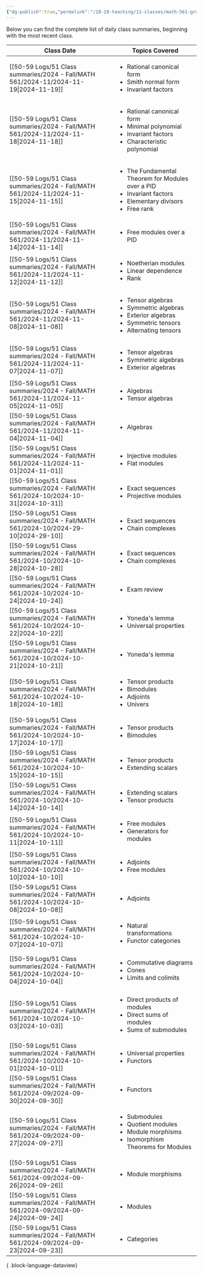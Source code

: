```yaml
---
{"dg-publish":true,"permalink":"/10-19-teaching/11-classes/math-561-graduate-algebra/2024-fall/daily-class-summaries/","updated":"2024-09-27T09:15:39-07:00"}
---
```


Below you can find the complete list of daily class summaries, beginning with the most recent class.

| Class Date                                                                               | Topics Covered                                                                                                                               |
| ---------------------------------------------------------------------------------------- | -------------------------------------------------------------------------------------------------------------------------------------------- |
| [[50-59 Logs/51 Class summaries/2024 - Fall/MATH 561/2024-11/2024-11-19\|2024-11-19]] | <ul><li>Rational canonical form</li><li>Smith normal form</li><li>Invariant factors</li></ul>                                                |
| [[50-59 Logs/51 Class summaries/2024 - Fall/MATH 561/2024-11/2024-11-18\|2024-11-18]] | <ul><li>Rational canonical form</li><li>Minimal polynomial</li><li>Invariant factors</li><li>Characteristic polynomial</li></ul>             |
| [[50-59 Logs/51 Class summaries/2024 - Fall/MATH 561/2024-11/2024-11-15\|2024-11-15]] | <ul><li>The Fundamental Theorem for Modules over a PID</li><li>Invariant factors</li><li>Elementary divisors</li><li>Free rank</li></ul>     |
| [[50-59 Logs/51 Class summaries/2024 - Fall/MATH 561/2024-11/2024-11-14\|2024-11-14]] | <ul><li>Free modules over a PID</li></ul>                                                                                                    |
| [[50-59 Logs/51 Class summaries/2024 - Fall/MATH 561/2024-11/2024-11-12\|2024-11-12]] | <ul><li>Noetherian modules</li><li>Linear dependence</li><li>Rank</li></ul>                                                                  |
| [[50-59 Logs/51 Class summaries/2024 - Fall/MATH 561/2024-11/2024-11-08\|2024-11-08]] | <ul><li>Tensor algebras</li><li>Symmetric algebras</li><li>Exterior algebras</li><li>Symmetric tensors</li><li>Alternating tensors</li></ul> |
| [[50-59 Logs/51 Class summaries/2024 - Fall/MATH 561/2024-11/2024-11-07\|2024-11-07]] | <ul><li>Tensor algebras</li><li>Symmetric algebras</li><li>Exterior algebras</li></ul>                                                       |
| [[50-59 Logs/51 Class summaries/2024 - Fall/MATH 561/2024-11/2024-11-05\|2024-11-05]] | <ul><li>Algebras</li><li>Tensor algebras</li></ul>                                                                                           |
| [[50-59 Logs/51 Class summaries/2024 - Fall/MATH 561/2024-11/2024-11-04\|2024-11-04]] | <ul><li>Algebras</li></ul>                                                                                                                   |
| [[50-59 Logs/51 Class summaries/2024 - Fall/MATH 561/2024-11/2024-11-01\|2024-11-01]] | <ul><li>Injective modules</li><li>Flat modules</li></ul>                                                                                     |
| [[50-59 Logs/51 Class summaries/2024 - Fall/MATH 561/2024-10/2024-10-31\|2024-10-31]] | <ul><li>Exact sequences</li><li>Projective modules</li></ul>                                                                                 |
| [[50-59 Logs/51 Class summaries/2024 - Fall/MATH 561/2024-10/2024-29-10\|2024-29-10]] | <ul><li>Exact sequences</li><li>Chain complexes</li></ul>                                                                                    |
| [[50-59 Logs/51 Class summaries/2024 - Fall/MATH 561/2024-10/2024-10-28\|2024-10-28]] | <ul><li>Exact sequences</li><li>Chain complexes</li></ul>                                                                                    |
| [[50-59 Logs/51 Class summaries/2024 - Fall/MATH 561/2024-10/2024-10-24\|2024-10-24]] | <ul><li>Exam review</li></ul>                                                                                                                |
| [[50-59 Logs/51 Class summaries/2024 - Fall/MATH 561/2024-10/2024-10-22\|2024-10-22]] | <ul><li>Yoneda's lemma</li><li>Universal properties</li></ul>                                                                                |
| [[50-59 Logs/51 Class summaries/2024 - Fall/MATH 561/2024-10/2024-10-21\|2024-10-21]] | <ul><li>Yoneda's lemma</li></ul>                                                                                                             |
| [[50-59 Logs/51 Class summaries/2024 - Fall/MATH 561/2024-10/2024-10-18\|2024-10-18]] | <ul><li>Tensor products</li><li>Bimodules</li><li>Adjoints</li><li>Univers</li></ul>                                                         |
| [[50-59 Logs/51 Class summaries/2024 - Fall/MATH 561/2024-10/2024-10-17\|2024-10-17]] | <ul><li>Tensor products</li><li>Bimodules</li></ul>                                                                                          |
| [[50-59 Logs/51 Class summaries/2024 - Fall/MATH 561/2024-10/2024-10-15\|2024-10-15]] | <ul><li>Tensor products</li><li>Extending scalars</li></ul>                                                                                  |
| [[50-59 Logs/51 Class summaries/2024 - Fall/MATH 561/2024-10/2024-10-14\|2024-10-14]] | <ul><li>Extending scalars</li><li>Tensor products</li></ul>                                                                                  |
| [[50-59 Logs/51 Class summaries/2024 - Fall/MATH 561/2024-10/2024-10-11\|2024-10-11]] | <ul><li>Free modules</li><li>Generators for modules</li></ul>                                                                                |
| [[50-59 Logs/51 Class summaries/2024 - Fall/MATH 561/2024-10/2024-10-10\|2024-10-10]] | <ul><li>Adjoints</li><li>Free modules</li></ul>                                                                                              |
| [[50-59 Logs/51 Class summaries/2024 - Fall/MATH 561/2024-10/2024-10-08\|2024-10-08]] | <ul><li>Adjoints</li></ul>                                                                                                                   |
| [[50-59 Logs/51 Class summaries/2024 - Fall/MATH 561/2024-10/2024-10-07\|2024-10-07]] | <ul><li>Natural transformations</li><li>Functor categories</li></ul>                                                                         |
| [[50-59 Logs/51 Class summaries/2024 - Fall/MATH 561/2024-10/2024-10-04\|2024-10-04]] | <ul><li>Commutative diagrams</li><li>Cones</li><li>Limits and colimits</li></ul>                                                             |
| [[50-59 Logs/51 Class summaries/2024 - Fall/MATH 561/2024-10/2024-10-03\|2024-10-03]] | <ul><li>Direct products of modules</li><li>Direct sums of modules</li><li>Sums of submodules</li></ul>                                       |
| [[50-59 Logs/51 Class summaries/2024 - Fall/MATH 561/2024-10/2024-10-01\|2024-10-01]] | <ul><li>Universal properties</li><li>Functors</li></ul>                                                                                      |
| [[50-59 Logs/51 Class summaries/2024 - Fall/MATH 561/2024-09/2024-09-30\|2024-09-30]] | <ul><li>Functors</li></ul>                                                                                                                   |
| [[50-59 Logs/51 Class summaries/2024 - Fall/MATH 561/2024-09/2024-09-27\|2024-09-27]] | <ul><li>Submodules</li><li>Quotient modules</li><li>Module morphisms</li><li>Isomorphism Theorems for Modules</li></ul>                      |
| [[50-59 Logs/51 Class summaries/2024 - Fall/MATH 561/2024-09/2024-09-26\|2024-09-26]] | <ul><li>Module morphisms</li></ul>                                                                                                           |
| [[50-59 Logs/51 Class summaries/2024 - Fall/MATH 561/2024-09/2024-09-24\|2024-09-24]] | <ul><li>Modules</li></ul>                                                                                                                    |
| [[50-59 Logs/51 Class summaries/2024 - Fall/MATH 561/2024-09/2024-09-23\|2024-09-23]] | <ul><li>Categories</li></ul>                                                                                                                 |

{ .block-language-dataview}
